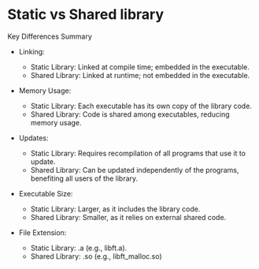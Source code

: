 # Static vs Shared library
Key Differences Summary
- Linking:
    - Static Library: Linked at compile time; embedded in the executable.
    - Shared Library: Linked at runtime; not embedded in the executable.

- Memory Usage:
    - Static Library: Each executable has its own copy of the library code.
    - Shared Library: Code is shared among executables, reducing memory usage.

- Updates:
    - Static Library: Requires recompilation of all programs that use it to update.
    - Shared Library: Can be updated independently of the programs, benefiting all users of the library.

- Executable Size:
    - Static Library: Larger, as it includes the library code.
    - Shared Library: Smaller, as it relies on external shared code.

- File Extension:
    - Static Library: .a (e.g., libft.a).
    - Shared Library: .so (e.g., libft_malloc.so)